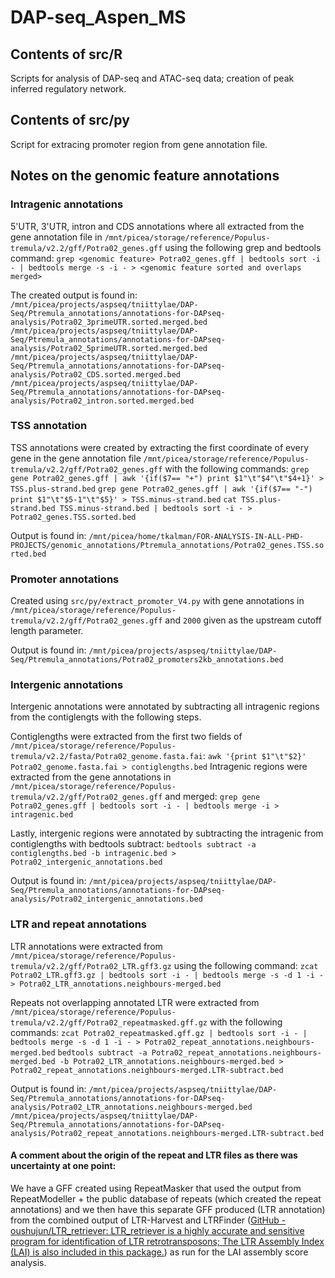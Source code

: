 # DAP-seq_Aspen_MS

## Contents of src/R
Scripts for analysis of DAP-seq and ATAC-seq data; creation of peak inferred regulatory network.

## Contents of src/py
Script for extracing promoter region from gene annotation file.

## Notes on the genomic feature annotations
### Intragenic annotations
5'UTR, 3'UTR, intron and CDS annotations where all extracted from the gene annotation file in `/mnt/picea/storage/reference/Populus-tremula/v2.2/gff/Potra02_genes.gff` using the following grep and bedtools command:
`grep <genomic feature> Potra02_genes.gff | bedtools sort -i - | bedtools merge -s -i - > <genomic feature sorted and overlaps merged>` 

The created output is found in:
`/mnt/picea/projects/aspseq/tniittylae/DAP-Seq/Ptremula_annotations/annotations-for-DAPseq-analysis/Potra02_3primeUTR.sorted.merged.bed`
`/mnt/picea/projects/aspseq/tniittylae/DAP-Seq/Ptremula_annotations/annotations-for-DAPseq-analysis/Potra02_5primeUTR.sorted.merged.bed`
`/mnt/picea/projects/aspseq/tniittylae/DAP-Seq/Ptremula_annotations/annotations-for-DAPseq-analysis/Potra02_CDS.sorted.merged.bed`
`/mnt/picea/projects/aspseq/tniittylae/DAP-Seq/Ptremula_annotations/annotations-for-DAPseq-analysis/Potra02_intron.sorted.merged.bed`

### TSS annotation
TSS annotations were created by extracting the first coordinate of every gene in the gene annotation file `/mnt/picea/storage/reference/Populus-tremula/v2.2/gff/Potra02_genes.gff` with the following commands:
`grep gene Potra02_genes.gff | awk '{if($7== "+") print $1"\t"$4"\t"$4+1}' > TSS.plus-strand.bed`
`grep gene Potra02_genes.gff | awk '{if($7== "-") print $1"\t"$5-1"\t"$5}' > TSS.minus-strand.bed`
`cat TSS.plus-strand.bed TSS.minus-strand.bed | bedtools sort -i - > Potra02_genes.TSS.sorted.bed`

Output is found in:
`/mnt/picea/home/tkalman/FOR-ANALYSIS-IN-ALL-PHD-PROJECTS/genomic_annotations/Ptremula_annotations/Potra02_genes.TSS.sorted.bed`

### Promoter annotations 
Created using `src/py/extract_promoter_V4.py` with gene annotations in `/mnt/picea/storage/reference/Populus-tremula/v2.2/gff/Potra02_genes.gff` and `2000` given as the upstream cutoff length parameter.

Output is found in:
`/mnt/picea/projects/aspseq/tniittylae/DAP-Seq/Ptremula_annotations/Potra02_promoters2kb_annotations.bed`

### Intergenic annotations 
Intergenic annotations were annotated by subtracting all intragenic regions from the contiglengts with the following steps.

Contiglengths were extracted from the first two fields of `/mnt/picea/storage/reference/Populus-tremula/v2.2/fasta/Potra02_genome.fasta.fai`:
`awk '{print $1"\t"$2}' Potra02_genome.fasta.fai > contiglengths.bed`
Intragenic regions were extracted from the gene annotations in `/mnt/picea/storage/reference/Populus-tremula/v2.2/gff/Potra02_genes.gff` and merged:
`grep gene Potra02_genes.gff | bedtools sort -i - | bedtools merge -i > intragenic.bed`

Lastly, intergenic regions were annotated by subtracting the intragenic from contiglengths with bedtools subtract:
`bedtools subtract -a contiglengths.bed -b intragenic.bed > Potra02_intergenic_annotations.bed`

Output is found in:
`/mnt/picea/projects/aspseq/tniittylae/DAP-Seq/Ptremula_annotations/annotations-for-DAPseq-analysis/Potra02_intergenic_annotations.bed`

### LTR and repeat annotations 

LTR annotations were extracted from `/mnt/picea/storage/reference/Populus-tremula/v2.2/gff/Potra02_LTR.gff3.gz` using the following command:
`zcat Potra02_LTR.gff3.gz | bedtools sort -i - | bedtools merge -s -d 1 -i - > Potra02_LTR_annotations.neighbours-merged.bed`

Repeats not overlapping annotated LTR were extracted from `/mnt/picea/storage/reference/Populus-tremula/v2.2/gff/Potra02_repeatmasked.gff.gz` with the following commands:
`zcat Potra02_repeatmasked.gff.gz | bedtools sort -i - | bedtools merge -s -d 1 -i - > Potra02_repeat_annotations.neighbours-merged.bed`
`bedtools subtract -a Potra02_repeat_annotations.neighbours-merged.bed -b Potra02_LTR_annotations.neighbours-merged.bed > Potra02_repeat_annotations.neighbours-merged.LTR-subtract.bed`

Output is found in:
`/mnt/picea/projects/aspseq/tniittylae/DAP-Seq/Ptremula_annotations/annotations-for-DAPseq-analysis/Potra02_LTR_annotations.neighbours-merged.bed`
`/mnt/picea/projects/aspseq/tniittylae/DAP-Seq/Ptremula_annotations/annotations-for-DAPseq-analysis/Potra02_repeat_annotations.neighbours-merged.LTR-subtract.bed`

#### A comment about the origin of the repeat and LTR files as there was uncertainty at one point:
We have a GFF created using RepeatMasker that used the output from RepeatModeller + the public database of repeats (which created the repeat annotations) and we then have this separate GFF produced (LTR annotation) from the combined output of LTR-Harvest and LTRFinder ([GitHub - oushujun/LTR_retriever: LTR_retriever is a highly accurate and sensitive program for identification of LTR retrotransposons; The LTR Assembly Index (LAI) is also included in this package.](https://github.com/oushujun/LTR_retriever#inputs)) as run for the LAI assembly score analysis.


